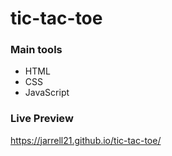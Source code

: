 # tic-tac-toe

### Main tools

- HTML
- CSS
- JavaScript

### Live Preview

https://jarrell21.github.io/tic-tac-toe/
